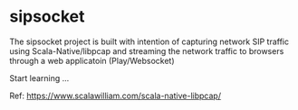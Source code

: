 # sipsocket

The sipsocket project is built with intention of capturing network SIP traffic using Scala-Native/libpcap and streaming the network traffic to browsers through a web applicatoin (Play/Websocket)

Start learning ...

Ref: https://www.scalawilliam.com/scala-native-libpcap/
